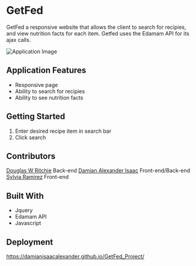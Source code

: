 # GetFed

GetFed a responsive website that allows the client to search for recipies, and view nutrition facts for each item. Getfed uses the Edamam API for its ajax calls. 

 ![Application Image](https://i.gyazo.com/57b3a109b5896dd4d26cb4a1c26edffa.jpg)

## Application Features

* Responsive page
* Ability to search for recipies
* Ability to see nutrition facts

## Getting Started
1. Enter desired recipe item in search bar
2. Click search

## Contributors

[Douglas W Ritchie](https://github.com/Dritchie3) Back-end
[Damian Alexander Isaac](https://github.com/DamianIsaacAlexander) Front-end/Back-end
[Sylvia Ramirez](https://github.com/sylviadiane69) Front-end

## Built With

* Jquery
* Edamam API
* Javascript 

## Deployment

https://damianisaacalexander.github.io/GetFed_Project/